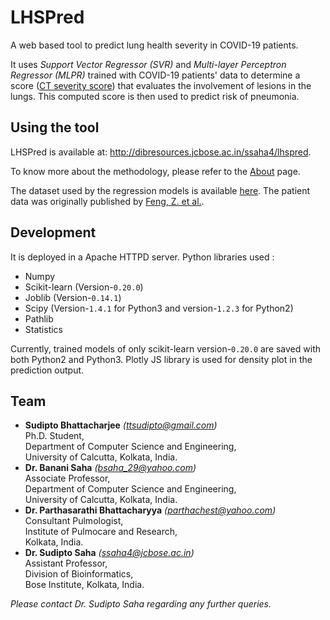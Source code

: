 # LHSPred
A web based tool to predict lung health severity in COVID-19 patients.

It uses *Support Vector Regressor (SVR)* and *Multi-layer Perceptron Regressor (MLPR)* 
trained with COVID-19 patients' data to determine a score 
([CT severity score](http://dibresources.jcbose.ac.in/ssaha4/lhspred/about.html#ctss)) 
that evaluates the involvement of lesions in the lungs. This computed score is then 
used to predict risk of pneumonia.

## Using the tool
LHSPred is available at: http://dibresources.jcbose.ac.in/ssaha4/lhspred.

To know more about the methodology, please refer to the 
[About](http://dibresources.jcbose.ac.in/ssaha4/lhspred/about.html) page.

The dataset used by the regression models is available 
[here](http://dibresources.jcbose.ac.in/ssaha4/lhspred/datasets.php?type=tt).
The patient data was originally published by 
[Feng, Z. et al.](https://doi.org/10.1038/s41467-020-18786-x).

## Development
It is deployed in a Apache HTTPD server. Python libraries used :
* Numpy
* Scikit-learn (Version-`0.20.0`)
* Joblib (Version-`0.14.1`)
* Scipy (Version-`1.4.1` for Python3 and version-`1.2.3` for Python2)
* Pathlib
* Statistics

Currently, trained models of only scikit-learn version-`0.20.0` are saved with both Python2 and Python3.
Plotly JS library is used for density plot in the prediction output.

## Team
* **Sudipto Bhattacharjee** *([ttsudipto@gmail.com](mailto:ttsudipto@gmail.com))*<br/>
  Ph.D. Student,<br/>
  Department of Computer Science and Engineering,<br/>
  University of Calcutta, Kolkata, India.<br/>
* **Dr. Banani Saha** *([bsaha_29@yahoo.com](mailto:bsaha_29@yahoo.com))*<br/>
  Associate Professor,<br/>
  Department of Computer Science and Engineering,<br/>
  University of Calcutta, Kolkata, India.
* **Dr. Parthasarathi Bhattacharyya** *([parthachest@yahoo.com](mailto:parthachest@yahoo.com))*<br/>
  Consultant Pulmologist,<br/>
  Institute of Pulmocare and Research,<br/>
  Kolkata, India.
* **Dr. Sudipto Saha** *([ssaha4@jcbose.ac.in](mailto:ssaha4@jcbose.ac.in))*<br/>
  Assistant Professor,<br/>
  Division of Bioinformatics,<br/>
  Bose Institute, Kolkata, India.
  
*Please contact Dr. Sudipto Saha regarding any further queries.*
